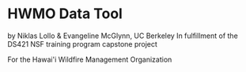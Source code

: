 # HWMO Data Tool

by Niklas Lollo & Evangeline McGlynn, UC Berkeley
In fulfillment of the DS421 NSF training program capstone project

For the Hawai'i Wildfire Management Organization

